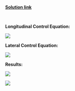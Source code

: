


[**Solution link**](https://github.com/halhwadi/Self-Driving-First-Assignment-Solution/blob/main/controller2d.py)

<br>

**Longitudinal Control Equation:**

![](https://github.com/halhwadi/Self-Driving-First-Assignment-Solution/blob/main/Throttle%20_%20final%20equation.jpg)

**Lateral Control Equation:**

![](https://github.com/halhwadi/Self-Driving-First-Assignment-Solution/blob/main/Steer%20_%20final%20equation.jpg)

**Results:**



![](https://github.com/halhwadi/Self-Driving-First-Assignment-Solution/blob/main/final%20Assignment%20_%20trajecory.jpg)

![](https://github.com/halhwadi/Self-Driving-First-Assignment-Solution/blob/main/final%20Assignment%20_%20speed.jpg)
